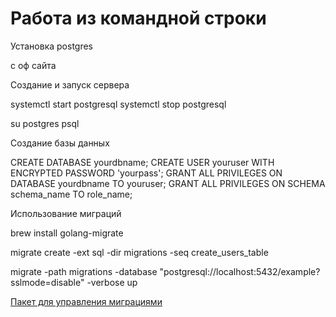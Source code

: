 # Работа из командной строки

Установка postgres

с оф сайта

Создание и запуск сервера

systemctl start postgresql
systemctl stop postgresql

su postgres
psql

Создание базы данных

CREATE DATABASE yourdbname;
CREATE USER youruser WITH ENCRYPTED PASSWORD 'yourpass';
GRANT ALL PRIVILEGES ON DATABASE yourdbname TO youruser;
GRANT ALL PRIVILEGES ON SCHEMA schema_name TO role_name;

Использование миграций

brew install golang-migrate

migrate create -ext sql -dir migrations -seq create_users_table

migrate -path migrations -database "postgresql://localhost:5432/example?sslmode=disable" -verbose up

[Пакет для управления миграциями](https://github.com/golang-migrate/migrate)
